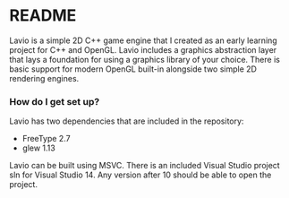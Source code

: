 # README #

Lavio is a simple 2D C++ game engine that I created as an early learning project for C++ and OpenGL. Lavio includes a graphics abstraction layer that lays a foundation for using a graphics library of your choice. There is basic support for modern OpenGL built-in alongside two simple 2D rendering engines. 

### How do I get set up? ###

Lavio has two dependencies that are included in the repository:
* FreeType 2.7
* glew 1.13

Lavio can be built using MSVC. There is an included Visual Studio project sln for Visual Studio 14. Any version after 10 should be able to open the project.
